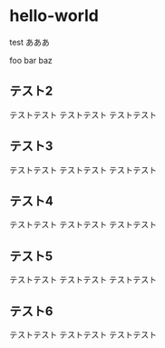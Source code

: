 # hello-world
test
あああ

foo
bar
baz

## テスト2

テストテスト
テストテスト
テストテスト

## テスト3

テストテスト
テストテスト
テストテスト

## テスト4

テストテスト
テストテスト
テストテスト

## テスト5

テストテスト
テストテスト
テストテスト

## テスト6

テストテスト
テストテスト
テストテスト
